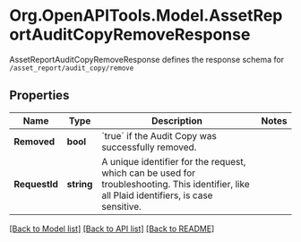 # Org.OpenAPITools.Model.AssetReportAuditCopyRemoveResponse
AssetReportAuditCopyRemoveResponse defines the response schema for `/asset_report/audit_copy/remove`

## Properties

Name | Type | Description | Notes
------------ | ------------- | ------------- | -------------
**Removed** | **bool** | &#x60;true&#x60; if the Audit Copy was successfully removed. | 
**RequestId** | **string** | A unique identifier for the request, which can be used for troubleshooting. This identifier, like all Plaid identifiers, is case sensitive. | 

[[Back to Model list]](../README.md#documentation-for-models) [[Back to API list]](../README.md#documentation-for-api-endpoints) [[Back to README]](../README.md)

